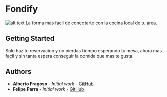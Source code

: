 # Fondify
![alt text](https://imgur.com/a/QVaJhfH)
La forma mas facil de conectarte con la cocina local de tu area.

## Getting Started
Solo haz tu reservacion y no pierdas tiempo esperando tu mesa, ahora mas facil y sin tanta espera conseguir la comida que mas te gusta.

## Authors
* **Alberto Fragoso** - *Initial work* - [GitHub](https://github.com/albertofragoso)
* **Felipe Parra** - *Initial work* - [GitHub](https://github.com/pipepico)

